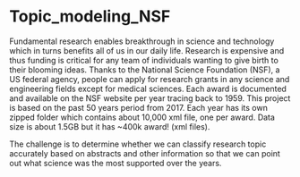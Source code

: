 # Topic_modeling_NSF

Fundamental research enables breakthrough in science and technology which in turns benefits all of us in our daily life. Research is expensive and thus funding is critical for any team of individuals wanting to give birth to their blooming ideas. Thanks to the National Science Foundation (NSF), a US federal agency, people can apply for research grants in any science and engineering fields except for medical sciences. Each award is documented and available on the NSF website per year tracing back to 1959. This project is based on the past 50 years period from 2017. Each year has its own zipped folder which contains about 10,000 xml file, one per award. Data size is about 1.5GB but it has ~400k award! (xml files).

The challenge is to determine whether we can classify research topic accurately based on abstracts and other information so that we can point out what science was the most supported over the years. 
